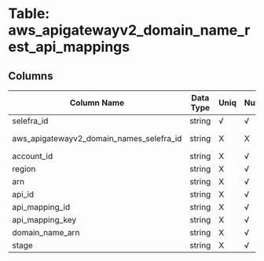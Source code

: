 # Table: aws_apigatewayv2_domain_name_rest_api_mappings

## Columns 

|  Column Name   |  Data Type  | Uniq | Nullable | Description | 
|  ----  | ----  | ----  | ----  | ---- | 
| selefra_id | string | √ | √ | random id | 
| aws_apigatewayv2_domain_names_selefra_id | string | X | X | fk to aws_apigatewayv2_domain_names.selefra_id | 
| account_id | string | X | √ |  | 
| region | string | X | √ |  | 
| arn | string | X | √ |  | 
| api_id | string | X | √ |  | 
| api_mapping_id | string | X | √ |  | 
| api_mapping_key | string | X | √ |  | 
| domain_name_arn | string | X | √ |  | 
| stage | string | X | √ |  | 


